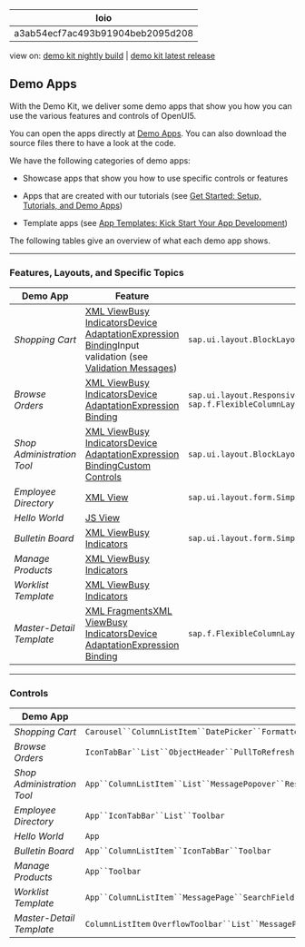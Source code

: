 <!-- loioa3ab54ecf7ac493b91904beb2095d208 -->

| loio |
| -----|
| a3ab54ecf7ac493b91904beb2095d208 |

<div id="loio">

view on: [demo kit nightly build](https://openui5nightly.hana.ondemand.com/#/topic/a3ab54ecf7ac493b91904beb2095d208) | [demo kit latest release](https://openui5.hana.ondemand.com/#/topic/a3ab54ecf7ac493b91904beb2095d208)</div>

## Demo Apps

With the Demo Kit, we deliver some demo apps that show you how you can use the various features and controls of OpenUI5.

You can open the apps directly at [Demo Apps](https://openui5.hana.ondemand.com/#demoapps.html). You can also download the source files there to have a look at the code.

We have the following categories of demo apps:

-   Showcase apps that show you how to use specific controls or features

-   Apps that are created with our tutorials \(see [Get Started: Setup, Tutorials, and Demo Apps](Get_Started_Setup,_Tutorials,_and_Demo_Apps_8b49fc1.md)\)

-   Template apps \(see [App Templates: Kick Start Your App Development](App_Templates_Kick_Start_Your_App_Development_a460a73.md)\)


The following tables give an overview of what each demo app shows.

***

<a name="loioa3ab54ecf7ac493b91904beb2095d208__section_jyz_br2_j1b"/>

### Features, Layouts, and Specific Topics

|Demo App|Feature|Layouts|Specific Topic|
|--------|-------|-------|--------------|
|*Shopping Cart*|[XML View](XML_View_91f2928.md)[Busy Indicators](Busy_Indicators_0dd2110.md)[Device Adaptation](Device_Adaptation_Using_Device_Models_for_Your_App_8dbd35e.md)[Expression Binding](Expression_Binding_daf6852.md)Input validation \(see [Validation Messages](Validation_Messages_a90d93d.md)\)|`sap.ui.layout.BlockLayout``sap.ui.layout.VerticalLayout``sap.ui.layout.form.SimpleForm`|Filtering, custom filterSortingFormatting[Behavior-driven Development with Gherkin](Behavior-driven_Development_with_Gherkin_45ac9f1.md)[Mock Server](Mock_Server_69d3cbd.md) \(OData V2\)Local storage|
|*Browse Orders*|[XML View](XML_View_91f2928.md)[Busy Indicators](Busy_Indicators_0dd2110.md)[Device Adaptation](Device_Adaptation_Using_Device_Models_for_Your_App_8dbd35e.md)[Expression Binding](Expression_Binding_daf6852.md)|`sap.ui.layout.ResponsiveGridLayout``sap.ui.layout.form.SimpleForm` `sap.f.FlexibleColumnLayout`|SortingGroupingFormatting[Mock Server](Mock_Server_69d3cbd.md) \(OData V2\)|
|*Shop Administration Tool*|[XML View](XML_View_91f2928.md)[Busy Indicators](Busy_Indicators_0dd2110.md)[Device Adaptation](Device_Adaptation_Using_Device_Models_for_Your_App_8dbd35e.md)[Expression Binding](Expression_Binding_daf6852.md)[Custom Controls](Developing_Controls_8dcab00.md)|`sap.ui.layout.BlockLayout``sap.ui.layout.ResponsiveGridLayout``sap.uxap.ObjectPageLayout`|Formatting|
|*Employee Directory*|[XML View](XML_View_91f2928.md)|`sap.ui.layout.form.SimpleForm`|[Mock Server](Mock_Server_69d3cbd.md) \(OData V2\)[Routing and Navigation](Routing_and_Navigation_3d18f20.md)|
|*Hello World*|[JS View](JS_View_91f262e.md)|||
|*Bulletin Board*|[XML View](XML_View_91f2928.md)[Busy Indicators](Busy_Indicators_0dd2110.md)|`sap.ui.layout.form.SimpleForm`|SortingFormatting[Mock Server](Mock_Server_69d3cbd.md) \(OData V2\)Custom type|
|*Manage Products*|[XML View](XML_View_91f2928.md)[Busy Indicators](Busy_Indicators_0dd2110.md)||SortingFormatting[Mock Server](Mock_Server_69d3cbd.md) \(OData V2\)|
|*Worklist Template*|[XML View](XML_View_91f2928.md)[Busy Indicators](Busy_Indicators_0dd2110.md)||FilteringFormatting[Mock Server](Mock_Server_69d3cbd.md) \(OData V2\)Sorting|
|*Master-Detail Template*|[XML Fragments](XML_Fragments_2c677b5.md)[XML View](XML_View_91f2928.md)[Busy Indicators](Busy_Indicators_0dd2110.md)[Device Adaptation](Device_Adaptation_Using_Device_Models_for_Your_App_8dbd35e.md)[Expression Binding](Expression_Binding_daf6852.md)|`sap.f.FlexibleColumnLayout`|FormattingList selector[Mock Server](Mock_Server_69d3cbd.md) \(OData V2\)Sorting|

***

<a name="loioa3ab54ecf7ac493b91904beb2095d208__section_cp4_nd2_j1b"/>

### Controls

|Demo App|`sap.m`|`sap.m.semantic`|Other Libraries|
|--------|-------|----------------|---------------|
|*Shopping Cart*|`Carousel``ColumnListItem``DatePicker``FormattedText``LightBox``List``MessagePage``MessagePopover``NavContainer``NotificationListItem``ObjectListItem``PullToRefresh``RangeSlider``SearchField``SegmentedButton``StandardListItem``Toolbar``Wizard`| | |
|*Browse Orders*|`IconTabBar``List``ObjectHeader``PullToRefresh``SearchField``SegmentedButton``SplitApp``Table`|`DetailPage``GroupSelect``MasterPage``SendEmailAction`| |
|*Shop Administration Tool*|`App``ColumnListItem``List``MessagePopover``ResponsivePopover``SearchField``StandardListItem``Table``Toolbar`||`sap.tnt.NavigationListItem``sap.tnt.ToolHeader``sap.tnt.ToolPage`D3 charts \([https://d3js.org](https://d3js.org)\)|
|*Employee Directory*|`App``IconTabBar``List``Toolbar`|| |
|*Hello World*|`App`|||
|*Bulletin Board*|`App``ColumnListItem``IconTabBar``Toolbar`|`FullscreenPage``SendEmailAction`| |
|*Manage Products*|`App``Toolbar`|`FullscreenPage``SendEmailAction`||
|*Worklist Template*|`App``ColumnListItem``MessagePage``SearchField``Table``Toolbar`|`SemanticPage``SendEmailAction`||
|*Master-Detail Template*|`ColumnListItem` `OverflowToolbar``List``MessagePage``ObjectHeader``Page``SearchField``Table``Toolbar``ViewSettingsDialog`| `titleHeading` `SemanticPage``FilterAction``SendEmailAction`|`sap.f.FlexibleColumnLayout` \(2 columns\)|

